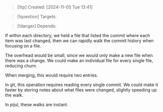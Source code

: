 
>[!tip] Created: [2024-11-05 Tue 13:41]

>[!question] Targets: 

>[!danger] Depends: 

If within each directory, we held a file that listed the commit where each item was last changed, then we can rapidly walk the commit history when focusing on a file.

The overhead would be small, since we would only make a new file when there was a change.
We could make an individual file for every single file, reducing churn.

When merging, this would require two entries.

In git, this operation requires reading every single commit.
We could make it faster by storing notes about what files were changed, slightly speeding up the walk.

In pijul, these walks are instant.